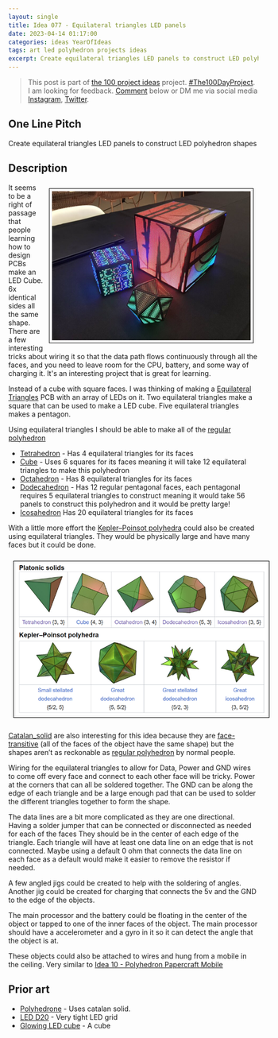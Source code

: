 ```yaml
---
layout: single
title: Idea 077 - Equilateral triangles LED panels
date: 2023-04-14 01:17:00
categories: ideas YearOfIdeas
tags: art led polyhedron projects ideas
excerpt: Create equilateral triangles LED panels to construct LED polyhedron shapes
---
```


> This post is part of [the 100 project ideas](https://blog.abluestar.com/projects/2023-100-ideas/) project. [#The100DayProject](https://www.the100dayproject.org/). I am looking for feedback. <a href='#utterances-comments'>Comment</a> below or DM me via social media <a href="https://instagram.com/funvill" rel="nofollow noopener noreferrer"><i class="fab fa-fw fa-instagram" aria-hidden="true"></i><span class="label">Instagram</span></a>, <a href="https://twitter.com/funvill" rel="nofollow noopener noreferrer"><i class="fab fa-fw fa-twitter" aria-hidden="true"></i><span class="label">Twitter</span></a>.

## One Line Pitch

Create equilateral triangles LED panels to construct LED polyhedron shapes

## Description

<img src='\public\uploads\2023\led_cube.png' alt='led_cube' title='LED Cube by Greg Davill' style="float: right; max-width: 400px; margin: 10px; border: 1px solid black; padding: 5px">It seems to be a right of passage that people learning how to design PCBs make an LED Cube. 6x identical sides all the same shape. There are a few interesting tricks about wiring it so that the data path flows continuously through all the faces, and you need to leave room for the CPU, battery, and some way of charging it. It's an interesting project that is great for learning.

Instead of a cube with square faces. I was thinking of making a [Equilateral Triangles](https://en.wikipedia.org/wiki/Equilateral_triangle) PCB with an array of LEDs on it. Two equilateral triangles make a square that can be used to make a LED cube. Five equilateral triangles makes a pentagon.

Using equilateral triangles I should be able to make all of the [regular polyhedron](https://en.wikipedia.org/wiki/Regular_polyhedron)

- [Tetrahedron](https://en.wikipedia.org/wiki/Tetrahedron) - Has 4 equilateral triangles for its faces
- [Cube](https://en.wikipedia.org/wiki/Regular_polyhedron) - Uses 6 squares for its faces meaning it will take 12 equilateral triangles to make this polyhedron
- [Octahedron](https://en.wikipedia.org/wiki/Octahedron) - Has 8 equilateral triangles for its faces
- [Dodecahedron](https://en.wikipedia.org/wiki/Regular_dodecahedron) - Has 12 regular pentagonal faces, each pentagonal requires 5 equilateral triangles to construct meaning it would take 56 panels to construct this polyhedron and it would be pretty large!
- [Icosahedron](https://en.wikipedia.org/wiki/Regular_icosahedron) Has 20 equilateral triangles for its faces

With a little more effort the [Kepler–Poinsot polyhedra](https://en.wikipedia.org/wiki/Regular_polyhedron) could also be created using equilateral triangles. They would be physically large and have many faces but it could be done.

<img src='\public\uploads\2023\regular_polyhedron.png' alt='regular_polyhedron' title='regular_polyhedron from Wikipedia' style="margin: 10px; border: 1px solid black; padding: 5px">

[Catalan_solid](https://en.wikipedia.org/wiki/Catalan_solid) are also interesting for this idea because they are [face-transitive](https://en.wikipedia.org/wiki/Isohedral_figure) (all of the faces of the object have the same shape) but the shapes aren’t as reckonable as [regular polyhedron](https://en.wikipedia.org/wiki/Regular_polyhedron) by normal people.

Wiring for the equilateral triangles to allow for Data, Power and GND wires to come off every face and connect to each other face will be tricky. Power at the corners that can all be soldered together. The GND can be along the edge of each triangle and be a large enough pad that can be used to solder the different triangles together to form the shape.

The data lines are a bit more complicated as they are one directional. Having a solder jumper that can be connected or disconnected as needed for each of the faces They should be in the center of each edge of the triangle. Each triangle will have at least one data line on an edge that is not connected. Maybe using a default 0 ohm that connects the data line on each face as a default would make it easier to remove the resistor if needed.

A few angled jigs could be created to help with the soldering of angles. Another jig could be created for charging that connects the 5v and the GND to the edge of the objects.

The main processor and the battery could be floating in the center of the object or tapped to one of the inner faces of the object. The main processor should have a accelerometer and a gyro in it so it can detect the angle that the object is at.

These objects could also be attached to wires and hung from a mobile in the ceiling. Very similar to [Idea 10 - Polyhedron Papercraft Mobile](https://blog.abluestar.com/idea010-polyhedron-papercraft-mobile/)

## Prior art

- [Polyhedrone](https://hackaday.com/2016/03/04/polyhedrone/) - Uses catalan solid.
- [LED D20](https://gregdavill.com/posts/d20/) - Very tight LED grid
- [Glowing LED cube](https://hackaday.com/2022/04/20/2022-sci-fi-contest-glowing-led-cubes-make-captivating-artifacts/) - A cube
